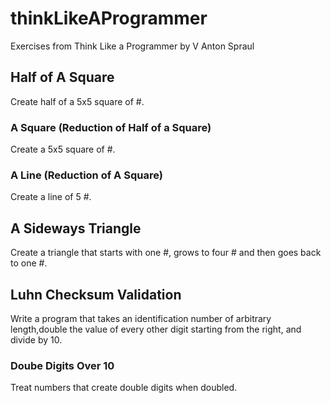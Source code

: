 # thinkLikeAProgrammer
Exercises from Think Like a Programmer by V Anton Spraul

## Half of A Square
Create half of a 5x5 square of #.

### A Square (Reduction of Half of a Square)
Create a 5x5 square of #.

### A Line (Reduction of A Square)
Create a line of 5 #.

## A Sideways Triangle
Create a triangle that starts with one #, grows to four # and then goes back to one #.

## Luhn Checksum Validation
Write a program that takes an identification number of arbitrary length,double the value of every other digit starting from the right, and divide by 10.

### Doube Digits Over 10
Treat numbers that create double digits when doubled.
